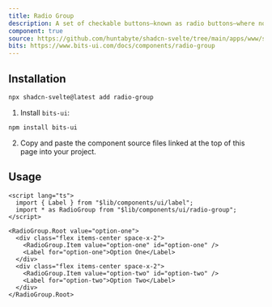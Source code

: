 ```yaml
---
title: Radio Group
description: A set of checkable buttons—known as radio buttons—where no more than one of the buttons can be checked at a time.
component: true
source: https://github.com/huntabyte/shadcn-svelte/tree/main/apps/www/src/lib/registry/default/ui/radio-group
bits: https://www.bits-ui.com/docs/components/radio-group
---
```


<script>
  import { ComponentPreview, ManualInstall } from '$lib/components/docs';
</script>

<ComponentPreview name="radio-group-demo">

<div />

</ComponentPreview>

## Installation

```bash
npx shadcn-svelte@latest add radio-group
```

<ManualInstall>

1. Install `bits-ui`:

```bash
npm install bits-ui
```

2. Copy and paste the component source files linked at the top of this page into your project.

</ManualInstall>

## Usage

```svelte
<script lang="ts">
  import { Label } from "$lib/components/ui/label";
  import * as RadioGroup from "$lib/components/ui/radio-group";
</script>

<RadioGroup.Root value="option-one">
  <div class="flex items-center space-x-2">
    <RadioGroup.Item value="option-one" id="option-one" />
    <Label for="option-one">Option One</Label>
  </div>
  <div class="flex items-center space-x-2">
    <RadioGroup.Item value="option-two" id="option-two" />
    <Label for="option-two">Option Two</Label>
  </div>
</RadioGroup.Root>
```
